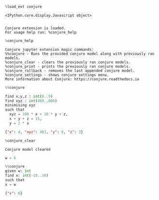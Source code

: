 ```python


%load_ext conjure

```


    <IPython.core.display.Javascript object>


    Conjure extension is loaded.
    For usage help run: %conjure_help



```python
%conjure_help
```

    Conjure jupyter extension magic commands: 
    %%conjure - Runs the provided conjure model along with previously ran models.
    %conjure_clear - clears the previously ran conjure models.
    %conjure_print - prints the previously ran conjure models.
    %conjure_rollback - removes the last appended conjure model.
    %conjure_settings - shows conjure settings menu.
    More information about Conjure: https://conjure.readthedocs.io



```python
%%conjure

find x,y,z : int(0..9)
find xyz : int(400..800)
minimising xyz
such that
  xyz = 100 * x + 10 * y + z,
  x + y + z = 15,
  y = 2 * x
```


```json
{"x": 4, "xyz": 483, "y": 8, "z": 3}
```



```python
%conjure_clear
```

    Conjure model cleared



```python
w = 6
```


```python
%%conjure
given w: int
find x: int(-10..10)
such that
x = w
```


```json
{"x": 6}
```

